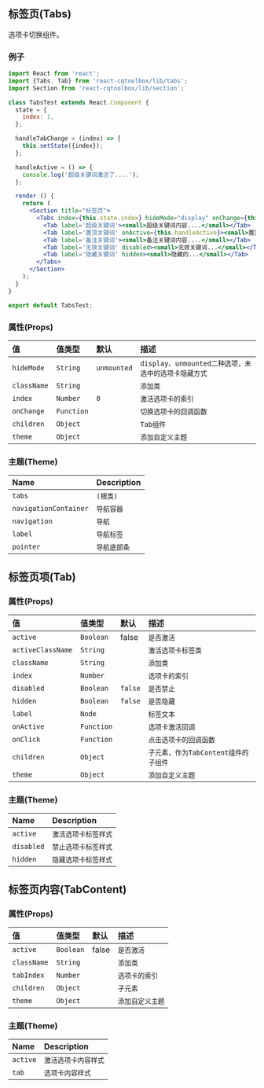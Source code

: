 

## 标签页(Tabs)

选项卡切换组件。

### 例子

```jsx
import React from 'react';
import {Tabs, Tab} from 'react-cqtoolbox/lib/tabs';
import Section from 'react-cqtoolbox/lib/section';

class TabsTest extends React.Component {
  state = {
    index: 1,
  };

  handleTabChange = (index) => {
    this.setState({index});
  };

  handleActive = () => {
    console.log('超级关键词激活了....');
  };

  render () {
    return (
      <Section title="标签页">
        <Tabs index={this.state.index} hideMode="display" onChange={this.handleTabChange}>
          <Tab label='超级关键词'><small>超级关键词内容....</small></Tab>
          <Tab label='置顶关键词' onActive={this.handleActive}><small>置顶关键词内容....</small></Tab>
          <Tab label='备注关键词'><small>备注关键词内容....</small></Tab>
          <Tab label='无效关键词' disabled><small>无效关键词...</small></Tab>
          <Tab label='隐藏关键词' hidden><small>隐藏的...</small></Tab>
        </Tabs>
      </Section>
    );
  }
}

export default TabsTest;
```

### 属性(Props)

值           | 值类型        | 默认          | 描述
:---------- | :--------- | :---------- | :----------------------------------
`hideMode`  | `String`   | `unmounted` | `display、unmounted二种选项，未选中的选项卡隐藏方式`
`className` | `String`   |             | `添加类`
`index`     | `Number`   | `0`         | `激活选项卡的索引`
`onChange`  | `Function` |             | `切换选项卡的回调函数`
`children`  | `Object`   |             | `Tab组件`
`theme`     | `Object`   |             | `添加自定义主题`

### 主题(Theme)

Name                  | Description
:-------------------- | :----------
`tabs`                | `(根类)`
`navigationContainer` | `导航容器`
`navigation`          | `导航`
`label`               | `导航标签`
`pointer`             | `导航底部条`



## 标签页项(Tab)

### 属性(Props)

值                 | 值类型        | 默认      | 描述
:---------------- | :--------- | :------ | :-----------------------
`active`          | `Boolean`  | false   | `是否激活`
`activeClassName` | `String`   |         | `激活选项卡标签类`
`className`       | `String`   |         | `添加类`
`index`           | `Number`   |         | `选项卡的索引`
`disabled`        | `Boolean`  | `false` | `是否禁止`
`hidden`          | `Boolean`  | `false` | `是否隐藏`
`label`           | `Node`     |         | `标签文本`
`onActive`        | `Function` |         | `选项卡激活回调`
`onClick`         | `Function` |         | `点击选项卡的回调函数`
`children`        | `Object`   |         | `子元素，作为TabContent组件的子组件`
`theme`           | `Object`   |         | `添加自定义主题`


### 主题(Theme)

Name       | Description
:--------- | :----------
`active`   | `激活选项卡标签样式`
`disabled` | `禁止选项卡标签样式`
`hidden`   | `隐藏选项卡标签样式`

## 标签页内容(TabContent)

### 属性(Props)

值           | 值类型       | 默认    | 描述
:---------- | :-------- | :---- | :--------
`active`    | `Boolean` | false | `是否激活`
`className` | `String`  |       | `添加类`
`tabIndex`  | `Number`  |       | `选项卡的索引`
`children`  | `Object`  |       | `子元素`
`theme`     | `Object`  |       | `添加自定义主题`


### 主题(Theme)

Name     | Description
:------- | :----------
`active` | `激活选项卡内容样式`
`tab`    | `选项卡内容样式`
